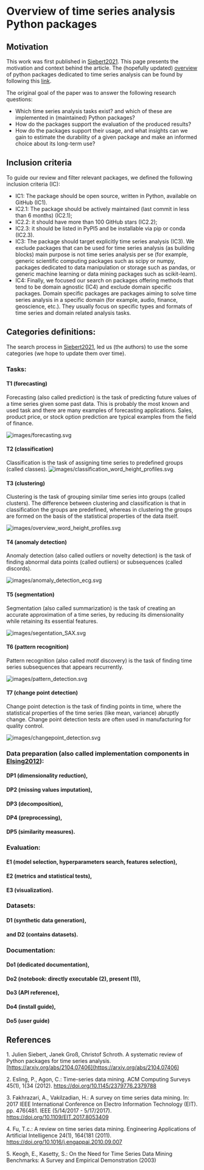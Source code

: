 # Overview of time series analysis Python packages

## Motivation
This work was first published in [Siebert2021](#citation.siebert2021). This page presents the motivation and context behind the article.
The (hopefully updated) [overview](overview.html) of python packages dedicated to time series analysis can be found by following this [link](overview.html).

The original goal of the paper was to answer the following research questions:
 * Which time series analysis tasks exist? and which of these are implemented in (maintained) Python packages?
 * How do the packages support the evaluation of the produced results?
 * How do the packages support their usage, and what insights can we gain to estimate the durability of a given package and make an informed choice about its long-term use?

## Inclusion criteria

To guide our review and filter relevant packages, we defined the following inclusion criteria (IC):
 * IC1: The package should be open source, written in Python, available on GitHub (IC1). 
 * IC2.1: The package should be actively maintained (last commit in less than 6 months) (IC2.1);
 * IC2.2: it should have more than 100 GitHub stars (IC2.2); 
 * IC2.3: it should be listed in PyPI5 and be installable via pip or conda (IC2.3). 
 * IC3: The package should target explicitly time series analysis (IC3). We exclude packages that can be used for time series analysis (as building blocks) main purpose is not  time series analysis per se (for example, generic scientific computing packages such as scipy or numpy, packages dedicated to data manipulation or storage such as pandas, or generic machine learning or data mining packages such as scikit-learn). 
 * IC4: Finally, we focused our search on packages offering methods that tend to be domain agnostic (IC4) and exclude domain specific packages. Domain specific packages are packages aiming to solve time series analysis in a specific domain (for example, audio, finance, geoscience, etc.). They usually focus on specific types and formats of time series and domain related analysis tasks.

## Categories definitions:
The search process in [Siebert2021](#citation.siebert2021), led us (the authors) to use the some categories (we hope to update them over time).

### Tasks:



####  T1 (forecasting)
Forecasting (also called prediction) is the task of predicting future values of a time series given some past data. 
This is probably the most known and used task and there are many examples of forecasting applications. 
Sales, product price, or stock option prediction are typical examples from the field of finance.

![images/forecasting.svg](images/forecasting.svg)

####  T2 (classification)
Classification is the task of assigning time series to predefined groups (called classes).
![images/classification_word_height_profiles.svg](images/classification_word_height_profiles.svg)


####  T3 (clustering)
Clustering is the task of grouping similar time series into groups (called clusters). 
The difference between clustering and classification is that in classification the groups are predefined, 
whereas in clustering the groups are formed on the basis of the statistical properties of the data itself. 

![images/overview_word_height_profiles.svg](images/overview_word_height_profiles.svg)


####  T4 (anomaly detection)

Anomaly detection (also called outliers or novelty detection) is the task of finding abnormal data points (called outliers)
or subsequences (called discords).  

![images/anomaly_detection_ecg.svg](images/anomaly_detection_ecg.svg)

####  T5 (segmentation)
Segmentation (also called summarization) is the task of creating an accurate approximation of a time series, 
by reducing its dimensionality while retaining its essential features. 

![images/segentation_SAX.svg](images/segentation_SAX.svg)

####  T6 (pattern recognition)
Pattern recognition (also called motif discovery) is the task of finding time series subsequences that appears recurrently. 

![images/pattern_detection.svg](images/pattern_detection.svg)

####  T7 (change point detection)
Change point detection is the task of finding points in time, where the statistical properties of the time series (like mean, variance)
abruptly change. Change point detection tests are often used in manufacturing for quality control.

![images/changepoint_detection.svg](images/changepoint_detection.svg)

### Data preparation (also called implementation components in [Elsing2012](#citation.esling2012)):
####  DP1 (dimensionality reduction),
####  DP2 (missing values imputation),
####  DP3 (decomposition),
####  DP4 (preprocessing),
####  DP5 (similarity measures).
### Evaluation:
####  E1 (model selection, hyperparameters search, features selection),
####  E2 (metrics and statistical tests),
####  E3 (visualization).
### Datasets:
####  D1 (synthetic data generation),
####  and D2 (contains datasets).
### Documentation:
####  Do1 (dedicated documentation),
####  Do2 (notebook: directly executable (2), present (1)),
####  Do3 (API reference),
####  Do4 (install guide),
####  Do5 (user guide)

## References
<a name="citation.siebert2021">1.</a> Julien Siebert, Janek Groß, Christof Schroth. A systematic review of Python packages for time series analysis. [https://arxiv.org/abs/2104.07406](https://arxiv.org/abs/2104.07406)

<a name="citation.esling2012">2.</a> Esling, P., Agon, C.: Time-series data mining. ACM Computing Surveys 45(1), 1{34 (2012). https://doi.org/10.1145/2379776.2379788

<a name="citation.fakhrazari2017">3.</a> Fakhrazari, A., Vakilzadian, H.: A survey on time series data mining. In: 2017 IEEE International Conference on Electro Information Technology (EIT). pp. 476{481. IEEE (5/14/2017 - 5/17/2017). https://doi.org/10.1109/EIT.2017.8053409

<a name="citation.fu2011">4.</a> Fu, T.c.: A review on time series data mining. Engineering Applications of Artificial Intelligence 24(1), 164{181 (2011). https://doi.org/10.1016/j.engappai.2010.09.007

<a name="citation.keogh2003">5.</a> Keogh, E., Kasetty, S.: On the Need for Time Series Data Mining Benchmarks: A Survey and Empirical Demonstration (2003)

